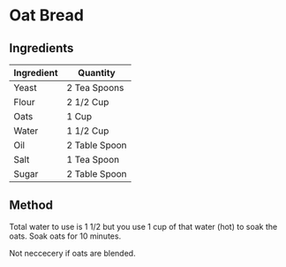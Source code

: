 # Oat Bread

## Ingredients

| Ingredient         | Quantity       |
| ------------------ | -------------- |
| Yeast              | 2 Tea Spoons   |
| Flour              | 2 1/2 Cup      |
| Oats               | 1 Cup          |
| Water              | 1 1/2 Cup      |
| Oil                | 2 Table Spoon  |
| Salt               | 1 Tea Spoon    |
| Sugar              | 2 Table Spoon  |

## Method

Total water to use is 1 1/2 but you use 1 cup of that water (hot) to soak the oats.
Soak oats for 10 minutes.

Not neccecery if oats are blended.
